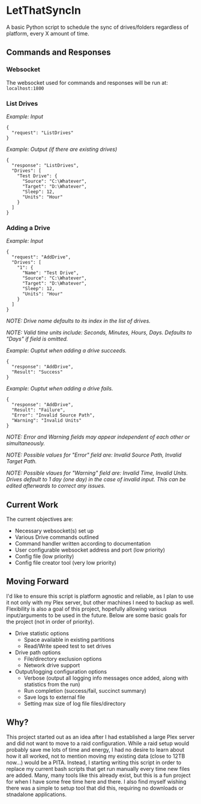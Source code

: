 # LetThatSyncIn
A basic Python script to schedule the sync of drives/folders regardless of platform, every X amount of time.


## Commands and Responses

### Websocket
The websocket used for commands and responses will be run at:
`localhost:1800`
### List Drives
*Example: Input*
```
{
  "request": "ListDrives"
}
```

*Example: Output (if there are existing drives)*
```
{
  "response": "ListDrives",
  "Drives": [
    "Test Drive": {
      "Source": "C:\Whatever",
      "Target": "D:\Whatever",
      "Sleep": 12,
      "Units": "Hour"
    }
  ]
}
```

### Adding a Drive
*Example: Input*
```
{
  "request": "AddDrive",
  "Drives": [
    "1": {
      "Name": "Test Drive",
      "Source": "C:\Whatever",
      "Target": "D:\Whatever",
      "Sleep": 12,
      "Units": "Hour"
    }
  ]
}
```
*NOTE: Drive name defaults to its index in the list of drives.*

*NOTE: Valid time units include: Seconds, Minutes, Hours, Days. Defaults to "Days" if field is omitted.*


*Example: Ouptut when adding a drive succeeds.*
```
{
  "response": "AddDrive",
  "Result": "Success"
}
```

*Example: Ouptut when adding a drive fails.*
```
{
  "response": "AddDrive",
  "Result": "Failure",
  "Error": "Invalid Source Path",
  "Warning": "Invalid Units"
}
```
*NOTE: Error and Warning fields may appear independent of each other or simultaneously.*

*NOTE: Possible values for "Error" field are: Invalid Source Path, Invalid Target Path.*

*NOTE: Possible vlaues for "Warning" field are: Invalid Time, Invalid Units. Drives default to 1 day (one day) in the case of invalid input. This can be edited afterwards to correct any issues.*


## Current Work
The current objectives are:
- Necessary websocket(s) set up
- Various Drive commands outlined
- Command handler written according to documentation
- User configurable websocket address and port (low priority)
- Config file (low priority)
- Config file creator tool (very low priority)


## Moving Forward
I'd like to ensure this script is platform agnostic and reliable, as I plan to use it not only with my Plex server, but other machines I need to backup as well.
Flexibility is also a goal of this project, hopefully allowing various input/arguments to be used in the future.
Below are some basic goals for the project (not in order of priority).

- Drive statistic options
  - Space available in existing partitions
  - Read/Write speed test to set drives
- Drive path options
  - File/directory exclusion options
  - Network drive support
- Output/logging configuration options
  - Verbose (output all logging info messages once added, along with statistics from the run)
  - Run completion (success/fail, succinct summary)
  - Save logs to external file
  - Setting max size of log file files/directory


## Why?
This project started out as an idea after I had established a large Plex server and did not want to move to a raid configuration.
While a raid setup would probably save me lots of time and energy, I had no desire to learn about how it all worked, not to mention moving my existing data (close to 12TB now...) would be a PITA.
Instead, I starting writing this script in order to replace my current bash scripts that get run manually every time new files are added.
Many, many tools like this already exist, but this is a fun project for when I have some free time here and there.
I also find myself wishing there was a simple to setup tool that did this, requiring no downloads or stnadalone applications.
